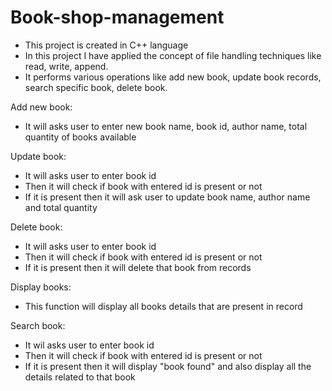 # Book-shop-management

- This project is created in C++ language
- In this project I have applied the concept of file handling techniques like read, write, append.
- It performs various operations like add new book, update book records, search specific book, delete book.

Add new book:
  - It will asks user to enter new book name, book id, author name, total quantity of books available
  
Update book:
  - It will asks user to enter book id
  - Then it will check if book with entered id  is present or not
  - If it is present then it will ask user to update book name, author name and total quantity
  
Delete book:
  - It will asks user to enter book id
  - Then it will check if book with entered id  is present or not
  - If it is present then it will delete that book from records
  
Display books:
  - This function will display all books details that are present in record
  
Search book:
  - It wil asks user to enter book id
  - Then it will check if book with entered id  is present or not
  - If it is present then it will display "book found" and also display all the details related to that book 
